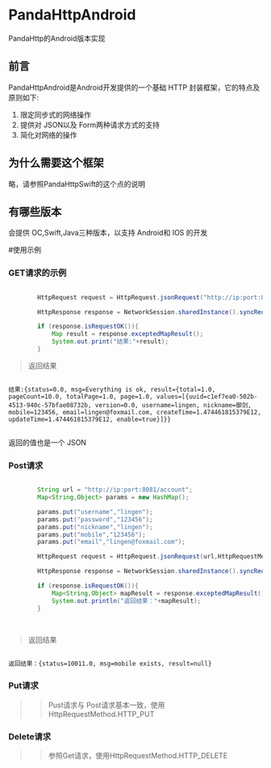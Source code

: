 # PandaHttpAndroid
PandaHttp的Android版本实现

## 前言

PandaHttpAndroid是Android开发提供的一个基础 HTTP 封装框架，它的特点及原则如下:

1. 限定同步式的网络操作
2. 提供对 JSON以及 Form两种请求方式的支持
3. 简化对网络的操作

## 为什么需要这个框架

略，请参照PandaHttpSwift的这个点的说明

## 有哪些版本
会提供 OC,Swift,Java三种版本，以支持 Android和 IOS 的开发

#使用示例

### GET请求的示例

~~~java

        HttpRequest request = HttpRequest.jsonRequest("http://ip:port:8081/account/search?search=l&page=1&pagesize=10",HttpRequestMethod.HTTP_GET);

        HttpResponse response = NetworkSession.sharedInstance().syncRequest(request);

        if (response.isRequestOK()){
            Map result = response.exceptedMapResult();
            System.out.print("结果:"+result);
        }

~~~

> 返回结果

~~~

结果:{status=0.0, msg=Everything is ok, result={total=1.0, pageCount=10.0, totalPage=1.0, page=1.0, values=[{uuid=c1ef7ea0-502b-4513-940c-57bfae08732b, version=0.0, username=lingen, nickname=御剑, mobile=123456, email=lingen@foxmail.com, createTime=1.474461815379E12, updateTime=1.474461815379E12, enable=true}]}}


~~~

返回的值也是一个 JSON

### Post请求

~~~java

        String url = "http://ip:port:8081/account";
        Map<String,Object> params = new HashMap();

        params.put("username","lingen");
        params.put("password","123456");
        params.put("nickname","lingen");
        params.put("mobile","123456");
        params.put("email","lingen@foxmail.com");

        HttpRequest request = HttpRequest.jsonRequest(url,HttpRequestMethod.HTTP_POST,params);

        HttpResponse response = NetworkSession.sharedInstance().syncRequest(request);

        if (response.isRequestOK()){
            Map<String,Object> mapResult = response.exceptedMapResult();
            System.out.println("返回结果："+mapResult);
        }
        
        
~~~

>返回结果

~~~

返回结果：{status=10011.0, msg=mobile exists, result=null}

~~~

### Put请求

>> Pust请求与 Post请求基本一致，使用HttpRequestMethod.HTTP_PUT

### Delete请求

>> 参照Get请求，使用HttpRequestMethod.HTTP_DELETE

